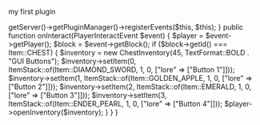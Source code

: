 my first plugin 
<?php

use pocketmine\plugin\PluginBase;
use pocketmine\event\Listener;
use pocketmine\event\player\PlayerInteractEvent;
use pocketmine\inventory\ChestInventory;
use pocketmine\item\ItemStack;
use pocketmine\item\Item;
use pocketmine\utils\TextFormat;

class GUIButtonPlugin extends PluginBase implements Listener {

    public function onEnable() {
        $this->getServer()->getPluginManager()->registerEvents($this, $this);
    }

    public function onInteract(PlayerInteractEvent $event) {
        $player = $event->getPlayer();
        $block = $event->getBlock();

        if ($block->getId() === Item::CHEST) {
            $inventory = new ChestInventory(45, TextFormat::BOLD . "GUI Buttons");
            $inventory->setItem(0, ItemStack::of(Item::DIAMOND_SWORD, 1, 0, ["lore" => ["Button 1"]]));
            $inventory->setItem(1, ItemStack::of(Item::GOLDEN_APPLE, 1, 0, ["lore" => ["Button 2"]]));
            $inventory->setItem(2, ItemStack::of(Item::EMERALD, 1, 0, ["lore" => ["Button 3"]]));
            $inventory->setItem(3, ItemStack::of(Item::ENDER_PEARL, 1, 0, ["lore" => ["Button 4"]]));
            $player->openInventory($inventory);
        }
    }
}
